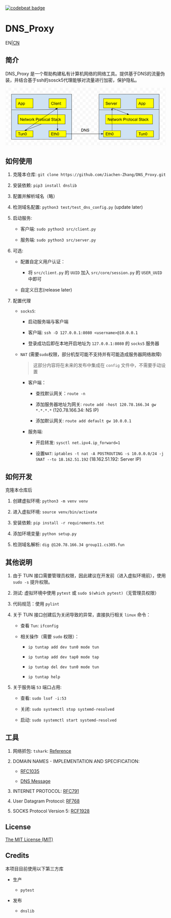 [![codebeat badge](https://codebeat.co/badges/a9ee193b-5436-450e-94e2-5646e1041684)](https://codebeat.co/a/jiachen/projects/github-com-jiachen-zhang-dns_proxy-master)

# DNS_Proxy

EN|[CN](./READNE.md)

## 简介

DNS_Proxy 是一个帮助构建私有计算机网络的网络工具。提供基于DNS的流量伪装，并结合基于ssh的sosck5代理能够对流量进行加密，保护隐私。

![Upstreaming packet flow](./pic/packet_flow.png)

## 如何使用

1. 克隆本仓库: `git clone https://github.com/Jiachen-Zhang/DNS_Proxy.git`

2. 安装依赖: `pip3 install dnslib`

3. 配置并解析域名（略）

4. 检测域名配置: `python3 test/test_dns_config.py` (update later)

4. 启动服务: 
    
    - 客户端: `sudo python3 src/client.py`

    - 服务端: `sudo python3 src/server.py`

5. 可选: 

    - 配置自定义用户认证：

        - 将 `src/client.py` 的 `UUID` 加入 `src/core/session.py` 的 `USER_UUID` 中即可

    - 自定义日志(release later)

6. 配置代理

    - `socks5`:
        
        - 启动服务端与客户端

        - 客户端: `ssh -D 127.0.0.1:8080 <username>@10.0.0.1`

        - 登录成功后即在本地开启地址为 `127.0.0.1:8080` 的 `socks5` 服务器
    
    - `NAT` (需要`sudo`权限，部分机型可能不支持并有可能造成服务器网络故障)
        
        > 这部分内容将在未来的发布中集成在 `config` 文件中，不需要手动设置

        - 客户端：

            - 查找默认网关：`route -n`

            - 添加服务器地址为网关: `route add -host 120.78.166.34 gw *.*.*.*` (120.78.166.34: NS IP)

            - 添加默认网关: `route add default gw 10.0.0.1`
    
        - 服务端:

            - 开启转发: `sysctl net.ipv4.ip_forward=1`

            - 设置`NAT`: `iptables -t nat -A POSTROUTING -s 10.0.0.0/24 -j SNAT --to 18.162.51.192` (18.162.51.192: Server IP)

## 如何开发

克隆本仓库后

1. 创建虚拟环境: `python3 -m venv venv`

2. 进入虚拟环境: `source venv/bin/activate`

2. 安装依赖: `pip install -r requirements.txt` 

3. 添加环境变量: `python setup.py`

4. 检测域名解析: `dig @120.78.166.34 group11.cs305.fun`

## 其他说明

1. 由于 TUN 接口需要管理员权限，因此建议在开发前（进入虚拟环境前），使用 `sudo -s` 提升权限。

2. 测试: 虚拟环境中使用 `pytest` 或 `sudo $(which pytest)`（无管理员权限）

3. 代码规范：使用 `pylint`

4. 关于 TUN 接口创建后为关闭导致的异常，直接执行相关 `linux` 命令：

    - 查看 `Tun`: `ifconfig`

    - 相关操作（需要 `sudo` 权限）：

        - `ip tuntap add dev tun0 mode tun`
        
        - `ip tuntap add dev tap0 mode tap`

        - `ip tuntap del dev tun0 mode tun`

        - `ip tuntap help`

5. 关于服务端 `53` 端口占用:
    
    - 查看: `sudo lsof -i:53`

    - 关闭: `sudo systemctl stop systemd-resolved`

    - 启动: `sudo systemctl start systemd-resolved`


## 工具

1. 网络抓包: `tshark`: [Reference](https://kaimingwan.com/post/ji-chu-zhi-shi/wang-luo/shi-yong-tsharkzai-ming-ling-xing-jin-xing-wang-luo-zhua-bao)

2. DOMAIN NAMES - IMPLEMENTATION AND SPECIFICATION:

    - [RFC1035](https://tools.ietf.org/html/rfc1035)

    - [DNS Message](http://www-inf.int-evry.fr/~hennequi/CoursDNS/NOTES-COURS_eng/msg.html)
3. INTERNET PROTOCOL: [RFC791](https://tools.ietf.org/html/rfc791)

4. User Datagram Protocol: [RF768](https://tools.ietf.org/html/rfc768)

5. SOCKS Protocol Version 5: [RCF1928](https://tools.ietf.org/html/rfc1928)

## License

[The MIT License (MIT)](./LICENSE)

## Credits

本项目目前使用以下第三方库

- 生产

    - `pytest`

- 发布

    - `dnslib`
